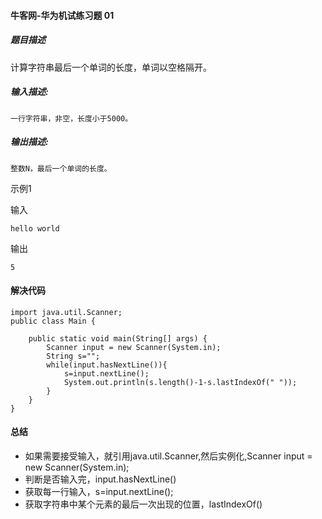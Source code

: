 #### 牛客网-华为机试练习题 01

##### 题目描述

计算字符串最后一个单词的长度，单词以空格隔开。 

##### 输入描述:

```
一行字符串，非空，长度小于5000。
```

##### 输出描述:

```
整数N，最后一个单词的长度。
```

示例1

输入

```
hello world
```

输出

```
5
```
#### 解决代码

```
import java.util.Scanner;
public class Main {
   
    public static void main(String[] args) {
        Scanner input = new Scanner(System.in);
        String s="";
        while(input.hasNextLine()){
            s=input.nextLine();
            System.out.println(s.length()-1-s.lastIndexOf(" "));
        }    
    }
}
```

#### 总结

* 如果需要接受输入，就引用java.util.Scanner,然后实例化,Scanner input = new Scanner(System.in);
* 判断是否输入完，input.hasNextLine()
* 获取每一行输入，s=input.nextLine();
* 获取字符串中某个元素的最后一次出现的位置，lastIndexOf()



